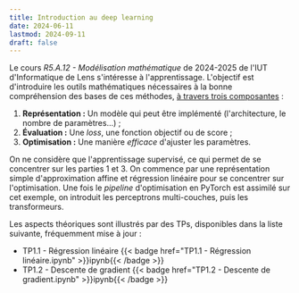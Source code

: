 ```yaml
---
title: Introduction au deep learning
date: 2024-06-11
lastmod: 2024-09-11
draft: false
---
```


Le cours *R5.A.12 - Modélisation mathématique* de 2024-2025 de l'IUT d'Informatique de Lens s'intéresse à l'apprentissage. 
L'objectif est d'introduire les outils mathématiques nécessaires à la bonne compréhension des bases de ces méthodes, [à travers trois composantes](https://ml-course.github.io/master/notebooks/01%20-%20Introduction.html#learning-representation-evaluation-optimization) :

1. **Représentation :** Un modèle qui peut être implémenté (l'architecture, le nombre de paramètres...) ;
2. **Évaluation :** Une *loss*, une fonction objectif ou de score ;
3. **Optimisation :** Une manière *efficace* d'ajuster les paramètres.

On ne considère que l'apprentissage supervisé, ce qui permet de se concentrer sur les parties 1 et 3. 
On commence par une représentation simple d'approximation affine et régression linéaire pour se concentrer sur l'optimisation.
Une fois le *pipeline* d'optimisation en PyTorch est assimilé sur cet exemple, on introduit les perceptrons multi-couches, puis les transformeurs.

Les aspects théoriques sont illustrés par des TPs, disponibles dans la liste suivante, fréquemment mise à jour :

- TP1.1 - Régression linéaire {{< badge href="TP1.1 - Régression linéaire.ipynb" >}}ipynb{{< /badge >}}
- TP1.2 - Descente de gradient {{< badge href="TP1.2 - Descente de gradient.ipynb" >}}ipynb{{< /badge >}}
